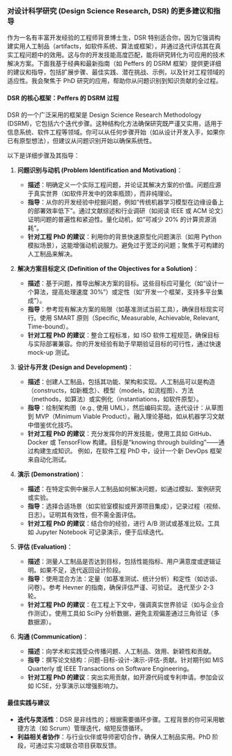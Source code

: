 ### 对设计科学研究 (Design Science Research, DSR) 的更多建议和指导

作为一名有丰富开发经验的工程师背景博士生，DSR 特别适合你，因为它强调构建实用人工制品（artifacts，如软件系统、算法或框架），并通过迭代评估其在真实工程问题中的效用。这与你的开发技能高度匹配，能将研究转化为可应用的技术解决方案。下面我基于经典和最新指南（如 Peffers 的 DSRM 框架）提供更详细的建议和指导，包括扩展步骤、最佳实践、潜在挑战、示例，以及针对工程领域的适应性。我会聚焦于 PhD 研究的应用，帮助你从问题识别到知识贡献的全过程。

#### DSR 的核心框架：Peffers 的 DSRM 过程
DSR 的一个广泛采用的框架是 Design Science Research Methodology (DSRM)，它包括六个迭代步骤。这种结构化方法确保研究既严谨又实用，适用于信息系统、软件工程等领域。你可以从任何步骤开始（如从设计开发入手，如果你已有原型想法），但建议从问题识别开始以确保系统性。

以下是详细步骤及其指导：

1. **问题识别与动机 (Problem Identification and Motivation)**：
   - **描述**：明确定义一个实际工程问题，并论证其解决方案的价值。问题应源于真实世界（如软件开发中的效率瓶颈），而非纯理论。
   - **指导**：从你的开发经验中挖掘问题，例如“传统机器学习模型在边缘设备上的部署效率低下”。通过文献综述和行业调研（如阅读 IEEE 或 ACM 论文）证明问题的普遍性和紧迫性。量化动机，如“可减少 20% 的计算资源消耗”。
   - **针对工程 PhD 的建议**：利用你的背景快速原型化问题演示（如用 Python 模拟场景），这能增强动机说服力。避免过于宽泛的问题；聚焦于可构建的人工制品来解决。

2. **解决方案目标定义 (Definition of the Objectives for a Solution)**：
   - **描述**：基于问题，推导出解决方案的目标。这些目标应可量化（如“设计一个算法，提高处理速度 30%”）或定性（如“开发一个框架，支持多平台集成”）。
   - **指导**：参考现有解决方案的局限（如基准测试当前工具），确保目标现实可行。使用 SMART 原则（Specific, Measurable, Achievable, Relevant, Time-bound）。
   - **针对工程 PhD 的建议**：整合工程标准，如 ISO 软件工程规范，确保目标与实际部署兼容。你的开发经验有助于早期验证目标的可行性，通过快速 mock-up 测试。

3. **设计与开发 (Design and Development)**：
   - **描述**：创建人工制品，包括其功能、架构和实现。人工制品可以是构造（constructs，如新概念）、模型（models，如流程图）、方法（methods，如算法）或实例化（instantiations，如软件原型）。
   - **指导**：绘制架构图（e.g., 使用 UML），然后编码实现。迭代设计：从草图到 MVP（Minimum Viable Product）。融入理论基础，如从机器学习文献中借鉴优化技巧。
   - **针对工程 PhD 的建议**：充分发挥你的开发技能，使用工具如 GitHub、Docker 或 TensorFlow 构建。目标是“knowing through building”——通过构建生成知识。 例如，在软件工程 PhD 中，设计一个新 DevOps 框架来自动化测试。

4. **演示 (Demonstration)**：
   - **描述**：在特定实例中展示人工制品如何解决问题，如通过模拟、案例研究或实验。
   - **指导**：选择合适场景（如实验室模拟或开源项目集成），记录过程（视频、日志）。证明其有效性，但不需全面评估。
   - **针对工程 PhD 的建议**：结合你的经验，进行 A/B 测试或基准比较。工具如 Jupyter Notebook 可记录演示，便于后续迭代。

5. **评估 (Evaluation)**：
   - **描述**：测量人工制品是否达到目标，包括性能指标、用户满意度或逻辑证明。如果不足，迭代返回设计阶段。
   - **指导**：使用混合方法：定量（如基准测试、统计分析）和定性（如访谈、问卷）。参考 Hevner 的指南，确保评估严谨、可验证。 迭代至少 2-3 轮。
   - **针对工程 PhD 的建议**：在工程上下文中，强调真实世界验证（如与企业合作测试）。使用工具如 SciPy 分析数据，避免主观偏差通过三角验证（多数据源）。

6. **沟通 (Communication)**：
   - **描述**：向学术和实践受众传播问题、人工制品、效用、新颖性和贡献。
   - **指导**：撰写论文结构：问题-目标-设计-演示-评估-贡献。针对期刊如 MIS Quarterly 或 IEEE Transactions on Software Engineering。
   - **针对工程 PhD 的建议**：突出实用贡献，如开源代码或专利申请。参加会议如 ICSE，分享演示以增强影响力。

#### 最佳实践与建议
- **迭代与灵活性**：DSR 是非线性的；根据需要循环步骤。工程背景的你可采用敏捷方法（如 Scrum）管理迭代，缩短反馈循环。
- **利益相关者协作**：与行业伙伴或导师密切合作，确保人工制品实用。PhD 阶段，可通过实习或联合项目获取反馈。